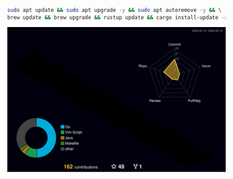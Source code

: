 ```bash
sudo apt update && sudo apt upgrade -y && sudo apt autoremove -y && \
brew update && brew upgrade && rustup update && cargo install-update -af
```

![](./profile-3d-contrib/profile-night-rainbow.svg)
